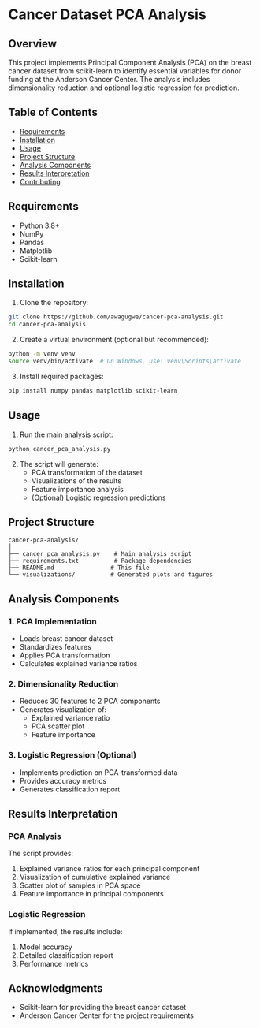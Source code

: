 # Cancer Dataset PCA Analysis

## Overview
This project implements Principal Component Analysis (PCA) on the breast cancer dataset from scikit-learn to identify essential variables for donor funding at the Anderson Cancer Center. The analysis includes dimensionality reduction and optional logistic regression for prediction.

## Table of Contents
- [Requirements](#requirements)
- [Installation](#installation)
- [Usage](#usage)
- [Project Structure](#project-structure)
- [Analysis Components](#analysis-components)
- [Results Interpretation](#results-interpretation)
- [Contributing](#contributing)

## Requirements
- Python 3.8+
- NumPy
- Pandas
- Matplotlib
- Scikit-learn

## Installation

1. Clone the repository:
```bash
git clone https://github.com/awagugwe/cancer-pca-analysis.git
cd cancer-pca-analysis
```

2. Create a virtual environment (optional but recommended):
```bash
python -m venv venv
source venv/bin/activate  # On Windows, use: venv\Scripts\activate
```

3. Install required packages:
```bash
pip install numpy pandas matplotlib scikit-learn
```

## Usage

1. Run the main analysis script:
```bash
python cancer_pca_analysis.py
```

2. The script will generate:
   - PCA transformation of the dataset
   - Visualizations of the results
   - Feature importance analysis
   - (Optional) Logistic regression predictions

## Project Structure
```
cancer-pca-analysis/
│
├── cancer_pca_analysis.py    # Main analysis script
├── requirements.txt          # Package dependencies
├── README.md                # This file
└── visualizations/          # Generated plots and figures
```

## Analysis Components

### 1. PCA Implementation
- Loads breast cancer dataset
- Standardizes features
- Applies PCA transformation
- Calculates explained variance ratios

### 2. Dimensionality Reduction
- Reduces 30 features to 2 PCA components
- Generates visualization of:
  - Explained variance ratio
  - PCA scatter plot
  - Feature importance

### 3. Logistic Regression (Optional)
- Implements prediction on PCA-transformed data
- Provides accuracy metrics
- Generates classification report

## Results Interpretation

### PCA Analysis
The script provides:
1. Explained variance ratios for each principal component
2. Visualization of cumulative explained variance
3. Scatter plot of samples in PCA space
4. Feature importance in principal components

### Logistic Regression
If implemented, the results include:
1. Model accuracy
2. Detailed classification report
3. Performance metrics

## Acknowledgments
- Scikit-learn for providing the breast cancer dataset
- Anderson Cancer Center for the project requirements

